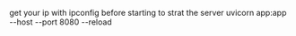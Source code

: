 
get your ip with ipconfig before starting
to strat the server 
uvicorn app:app --host <IP Address>--port 8080 --reload

